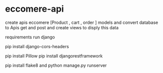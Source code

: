 # eccomere-api

create apis 
eccomere   [Product , cart , order  ] models
and  convert database to Apis get and post 
and create views to disply this data 



requirements run django 
  
pip install django-cors-headers
  
pip install Pillow
pip install djangorestframework
  
pip install flake8
and 
python manage.py runserver
